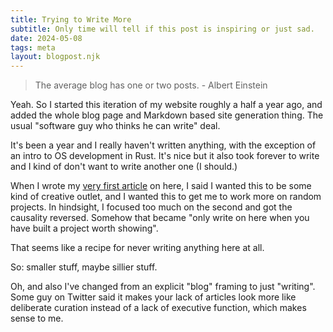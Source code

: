 ```yaml
---
title: Trying to Write More
subtitle: Only time will tell if this post is inspiring or just sad.
date: 2024-05-08
tags: meta
layout: blogpost.njk
---
```


> The average blog has one or two posts. - Albert Einstein

Yeah. So I started this iteration of my website roughly a half a year ago, and added the whole blog page and Markdown based site generation thing. The usual "software guy who thinks he can write" deal.

It's been a year and I really haven't written anything, with the exception of an intro to OS development in Rust. It's nice but it also took forever to write and I kind of don't want to write another one (I should.) 

When I wrote my [very first article](/writing/purpose/) on here, I said I wanted this to be some kind of creative outlet, and I wanted this to get me to work more on random projects. In hindsight, I focused too much on the second and got the causality reversed. Somehow that became "only write on here when you have built a project worth showing".

That seems like a recipe for never writing anything here at all.

So: smaller stuff, maybe sillier stuff. 

Oh, and also I've changed from an explicit "blog" framing to just "writing". Some guy on Twitter said it makes your lack of articles look more like deliberate curation instead of a lack of executive function, which makes sense to me.